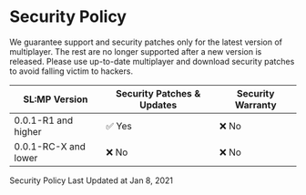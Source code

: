 # Security Policy

We guarantee support and security patches only for the latest version of multiplayer. The rest are no longer supported after a new version is released. Please use up-to-date multiplayer and download security patches to avoid falling victim to hackers.

| SL:MP Version | Security Patches & Updates | Security Warranty |
| ------- | ------------------ | ----------------- |
| 0.0.1-R1 and higher | :white_check_mark: Yes | :x: No |
| 0.0.1-RC-X and lower | :x: No | :x: No |

Security Policy Last Updated at Jan 8, 2021
